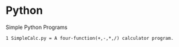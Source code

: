 # Python
Simple Python Programs

    1 SimpleCalc.py = A four-function(+,-,*,/) calculator program.
